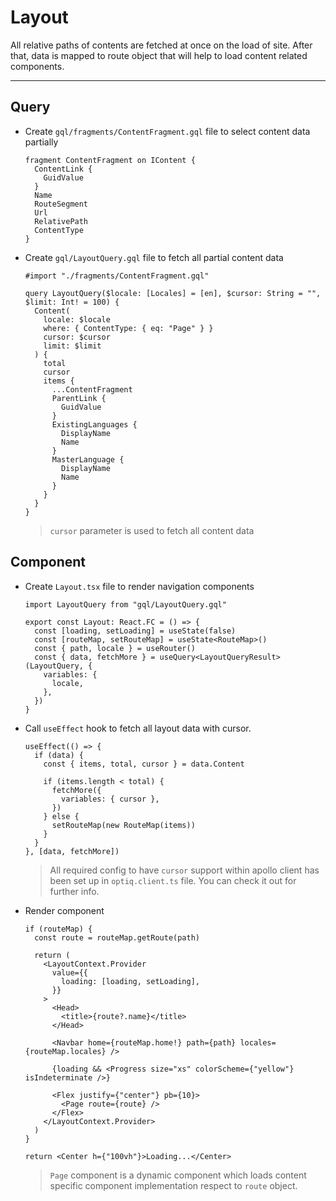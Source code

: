 # Layout

All relative paths of contents are fetched at once on the load of site. After that, data is mapped to route object that will help to load content related components.

---

## Query

- Create `gql/fragments/ContentFragment.gql` file to select content data partially

  ```gql
  fragment ContentFragment on IContent {
    ContentLink {
      GuidValue
    }
    Name
    RouteSegment
    Url
    RelativePath
    ContentType
  }
  ```

- Create `gql/LayoutQuery.gql` file to fetch all partial content data

  ```gql
  #import "./fragments/ContentFragment.gql"

  query LayoutQuery($locale: [Locales] = [en], $cursor: String = "", $limit: Int! = 100) {
    Content(
      locale: $locale
      where: { ContentType: { eq: "Page" } }
      cursor: $cursor
      limit: $limit
    ) {
      total
      cursor
      items {
        ...ContentFragment
        ParentLink {
          GuidValue
        }
        ExistingLanguages {
          DisplayName
          Name
        }
        MasterLanguage {
          DisplayName
          Name
        }
      }
    }
  }
  ```

  > `cursor` parameter is used to fetch all content data

## Component

- Create `Layout.tsx` file to render navigation components

  ```tsx
  import LayoutQuery from "gql/LayoutQuery.gql"

  export const Layout: React.FC = () => {
    const [loading, setLoading] = useState(false)
    const [routeMap, setRouteMap] = useState<RouteMap>()
    const { path, locale } = useRouter()
    const { data, fetchMore } = useQuery<LayoutQueryResult>(LayoutQuery, {
      variables: {
        locale,
      },
    })
  }
  ```

- Call `useEffect` hook to fetch all layout data with cursor.

  ```tsx
  useEffect(() => {
    if (data) {
      const { items, total, cursor } = data.Content

      if (items.length < total) {
        fetchMore({
          variables: { cursor },
        })
      } else {
        setRouteMap(new RouteMap(items))
      }
    }
  }, [data, fetchMore])
  ```

  > All required config to have `cursor` support within apollo client has been set up in `optiq.client.ts` file. You can check it out for further info.

- Render component

  ```tsx
  if (routeMap) {
    const route = routeMap.getRoute(path)

    return (
      <LayoutContext.Provider
        value={{
          loading: [loading, setLoading],
        }}
      >
        <Head>
          <title>{route?.name}</title>
        </Head>

        <Navbar home={routeMap.home!} path={path} locales={routeMap.locales} />

        {loading && <Progress size="xs" colorScheme={"yellow"} isIndeterminate />}

        <Flex justify={"center"} pb={10}>
          <Page route={route} />
        </Flex>
      </LayoutContext.Provider>
    )
  }

  return <Center h={"100vh"}>Loading...</Center>
  ```

  > `Page` component is a dynamic component which loads content specific component implementation respect to `route` object.
